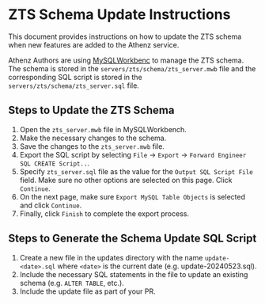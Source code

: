 # ZTS Schema Update Instructions

This document provides instructions on how to update the ZTS schema when new features are
added to the Athenz service.

Athenz Authors are using [MySQLWorkbenc](https://dev.mysql.com/downloads/workbench/) to
manage the ZTS schema. The schema is stored in the `servers/zts/schema/zts_server.mwb` file
and the corresponding SQL script is stored in the `servers/zts/schema/zts_server.sql` file.

## Steps to Update the ZTS Schema

1. Open the `zts_server.mwb` file in MySQLWorkbench.
2. Make the necessary changes to the schema.
3. Save the changes to the `zts_server.mwb` file.
4. Export the SQL script by selecting `File` -> `Export` -> `Forward Engineer SQL CREATE Script..`.
5. Specify `zts_server.sql` file as the value for the `Output SQL Script File` field. Make sure no
   other options are selected on this page. Click `Continue`.
6. On the next page, make sure `Export MySQL Table Objects` is selected and click `Continue`.
7. Finally, click `Finish` to complete the export process.

## Steps to Generate the Schema Update SQL Script

1. Create a new file in the updates directory with the name `update-<date>.sql` where `<date>` is
   the current date (e.g. update-20240523.sql).
2. Include the necessary SQL statements in the file to update an existing schema (e.g. `ALTER TABLE`, etc.).
3. Include the update file as part of your PR.
